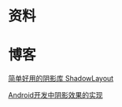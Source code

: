 # 资料

# 博客

[简单好用的阴影库 ShadowLayout](http://lijiankun24.com/%E7%AE%80%E5%8D%95%E5%A5%BD%E7%94%A8%E7%9A%84%E9%98%B4%E5%BD%B1%E5%BA%93-ShadowLayout/)

[Android开发中阴影效果的实现](http://tinycoder.cc/2018/04/26/Android%E5%BC%80%E5%8F%91%E4%B8%AD%E9%98%B4%E5%BD%B1%E6%95%88%E6%9E%9C%E7%9A%84%E5%AE%9E%E7%8E%B0/)

